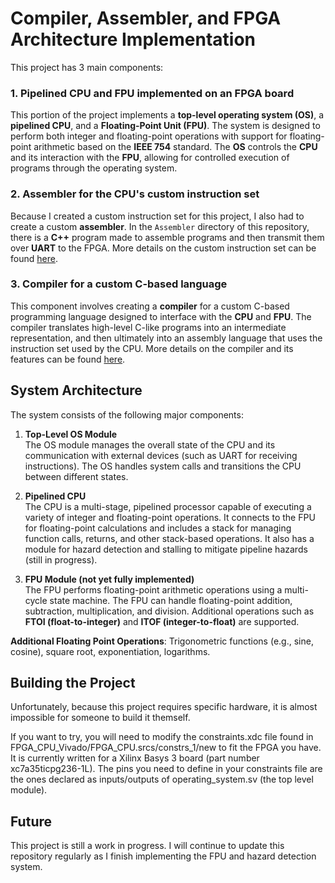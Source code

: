 # Compiler, Assembler, and FPGA Architecture Implementation

This project has 3 main components:

### 1. **Pipelined CPU and FPU implemented on an FPGA board**
This portion of the project implements a **top-level operating system (OS)**, a **pipelined CPU**, and a **Floating-Point Unit (FPU)**. The system is designed to perform both integer and floating-point operations with support for floating-point arithmetic based on the **IEEE 754** standard. The **OS** controls the **CPU** and its interaction with the **FPU**, allowing for controlled execution of programs through the operating system.

### 2. **Assembler for the CPU's custom instruction set**
Because I created a custom instruction set for this project, I also had to create a custom **assembler**. In the `Assembler` directory of this repository, there is a **C++** program made to assemble programs and then transmit them over **UART** to the FPGA. More details on the custom instruction set can be found [here](./Assembler/README_Assembler.md).

### 3. **Compiler for a custom C-based language**
This component involves creating a **compiler** for a custom C-based programming language designed to interface with the **CPU** and **FPU**. The compiler translates high-level C-like programs into an intermediate representation, and then ultimately into an assembly language that uses the instruction set used by the CPU. More details on the compiler and its features can be found [here](./Compiler/README_Compiler.md).

## System Architecture

The system consists of the following major components:

1. **Top-Level OS Module**  
   The OS module manages the overall state of the CPU and its communication with external devices (such as UART for receiving instructions). The OS handles system calls and transitions the CPU between different states.

2. **Pipelined CPU**  
   The CPU is a multi-stage, pipelined processor capable of executing a variety of integer and floating-point operations. It connects to the FPU for floating-point calculations and includes a stack for managing function calls, returns, and other stack-based operations. It also has a module for hazard detection and stalling to mitigate pipeline hazards (still in progress).

3. **FPU Module (not yet fully implemented)**  
   The FPU performs floating-point arithmetic operations using a multi-cycle state machine. The FPU can handle floating-point addition, subtraction, multiplication, and division. Additional operations such as **FTOI (float-to-integer)** and **ITOF (integer-to-float)** are supported.

**Additional Floating Point Operations**: Trigonometric functions (e.g., sine, cosine), square root, exponentiation, logarithms.

## Building the Project
Unfortunately, because this project requires specific hardware, it is almost impossible for someone to build it themself. 

If you want to try, you will need to modify the constraints.xdc file found in FPGA_CPU_Vivado/FPGA_CPU.srcs/constrs_1/new to fit the FPGA you have. It is currently written for a Xilinx Basys 3 board (part number xc7a35ticpg236-1L). The pins you need to define in your constraints file are the ones declared as inputs/outputs of operating_system.sv (the top level module).

## Future
This project is still a work in progress. I will continue to update this repository regularly as I finish implementing the FPU and hazard detection system.

